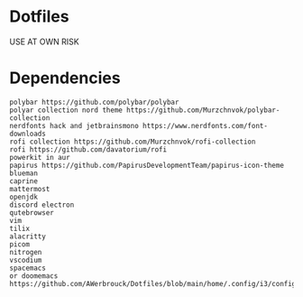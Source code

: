 # Dotfiles
USE AT OWN RISK
# Dependencies
	polybar https://github.com/polybar/polybar
	polyar collection nord theme https://github.com/Murzchnvok/polybar-collection
	nerdfonts hack and jetbrainsmono https://www.nerdfonts.com/font-downloads
	rofi collection https://github.com/Murzchnvok/rofi-collection
	rofi https://github.com/davatorium/rofi
	powerkit in aur
	papirus https://github.com/PapirusDevelopmentTeam/papirus-icon-theme	
	blueman
	caprine
	mattermost
	openjdk
	discord electron
	qutebrowser
	vim
	tilix
	alacritty
	picom
	nitrogen
	vscodium
	spacemacs
	or doomemacs
	https://github.com/AWerbrouck/Dotfiles/blob/main/home/.config/i3/config
